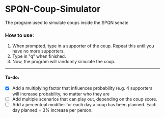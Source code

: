 # SPQN-Coup-Simulator
The program used to simulate coups inside the SPQN senate

### How to use:
1. When prompted, type in a supporter of the coup.
Repeat this until you have no more supporters.
2. Type in "q" when finished.
3. Now, the program will randomly simulate the coup.
---

#### To-do:
- [X] Add a multiplying factor that influences probability (e.g. 4 supporters will increase probability, no matter who they are
- [ ] Add multiple scenarios that can play out, depending on the coup score.
- [ ] Add a percentual modifier for each day a coup has been planned. Each day planned = 3% increase per person.
